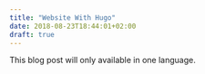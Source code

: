 ```yaml
---
title: "Website With Hugo"
date: 2018-08-23T18:44:01+02:00
draft: true
---
```


This blog post will only available in one language.